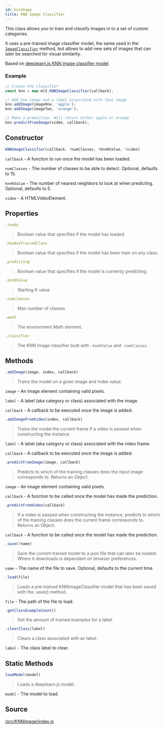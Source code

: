 ```yaml
---
id: knnImage
title: KNN Image Classifier
---
```


This class allows you to train and classify images in to a set of custom categories.

It uses a pre-trained image classifier model, the same used in the [`ImageClassifier`](/imageclassifier.md) method, but allows to add new sets of images that can later be searched for visual similarity.

Based on [deeplearn.js KNN image classifier model](https://github.com/PAIR-code/deeplearnjs/tree/master/models/knn_image_classifier).

### Example

```javascript
// Create the classifier
const knn = new ml5.KNNImageClassifier(callback);

// Add two image and a label associated with that image
knn.addImage(imageOne, 'apple');
knn.addImage(imageTwo, 'orange');

// Make a prediction. Will return either apple or orange
knn.predictFromImage(video, callback);
```

## Constructor
  ```javascript
  KNNImageClassifier(callback, ?numClasses, ?knnKValue, ?video)
  ```
  `callback` - A function to run once the model has been loaded.

  `numClasses` - The number of classes to be able to detect. Optional, defaults to 15.

  `knnKValue` - The number of nearest neighbors to look at when predicting. Optional, defaults to 5.

  `video` - A HTMLVideoElement.

## Properties

  ```javascript
  .ready
  ```
  > Boolean value that specifies if the model has loaded.

  ```javascript
  .hasAnyTrainedClass
  ```
  > Boolean value that specifies if the model has been train on any class.

  ```javascript
  .predicting
  ```
  > Boolean value that specifies if the model is currently predicting.

  ```javascript
  .knnKValue
  ```
  > Starting K value

  ```javascript
  .numClasses
  ```
  > Max number of classes

  ```javascript
  .math
  ```
  > The environment Math element.

  ```javascript
  .classifier
  ```
  > The KNN Image classifier built with `.knnKValue` and `.numClasses`.

## Methods

  ```javascript
  .addImage(image, index, callback)
  ```
  > Trains the model on a given image and index value.

  `image` -  An image element containing valid pixels.

  `label` - A label (aka category or class) associated with the image.

  `callback` - A callback to be executed once the image is added.

  ```javascript
  .addImageFromVideo(index, callback)
  ```
  > Trains the model the current frame if a video is passed when constructing the instance

  `label` - A label (aka category or class) associated with the video frame.

  `callback` - A callback to be executed once the image is added.

  ```javascript
  .predictFromImage(image, callback)
  ```
  > Predicts to which of the training classes does the input image corresponds to. Returns an Object.

  `image` -  An image element containing valid pixels.

  `callback` - A function to be called once the model has made the prediction.


  ```javascript
  .predictFromVideo(callback)
  ```
  > If a video is passed when constructing the instance, predicts to which of the training classes does the current frame corresponds to. Returns an Object.

  `callback` - A function to be called once the model has made the prediction.

  ```javascript
  .save(?name)
  ```
  > Save the current trained model to a json file that can later be loaded. Where it downloads is dependant on browser preferences.

  `name` - The name of the file to save. Optional, defaults to the current time

  ```javascript
  .load(file)
  ```
  > Loads a pre-trained KNNImageClassifier model that has been saved with the .save() method.

  `file` - The path of the file to load.


  ```javascript
  .getClassExampleCount()
  ```
  > Get the amount of trained examples for a label.

  ```javascript
  .clearClass(label)
  ```
  > Clears a class associated with an label.

  `label` - The class label to clear.

## Static Methods

  ```javascript
  loadModel(model)
  ```
  > Loads a deeplearn.js model.

  `model` - The model to load.

## Source

[/src/KNNImage/index.js](https://github.com/ITPNYU/ml5/blob/master/src/KNNImage/index.js)
